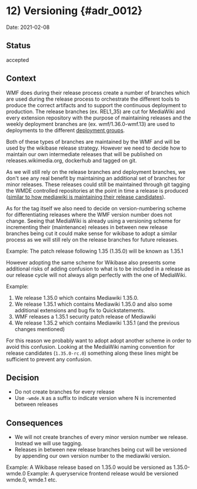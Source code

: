 # 12) Versioning {#adr_0012}

Date: 2021-02-08

## Status

accepted

## Context

WMF does during their release process create a number of branches which are used during the release process to orchestrate the different tools to produce the correct artifacts and to support the continuous deployment to production. The release branches (ex. REL1_35) are cut for MediaWiki and every extension repository with the purpose of maintaining releases and the weekly deployment branches are (ex. wmf/1.36.0-wmf.13) are used to deployments to the different [deployment groups](https://versions.toolforge.org/). 

Both of these types of branches are maintained by the WMF and will be used by the wikibase release strategy. However we need to decide how to maintain our own intermediate releases that will be published on releases.wikimedia.org, dockerhub and tagged on git.

As we will still rely on the release branches and deployment branches, we don't see any real benefit by maintaining an additional set of branches for minor releases. These releases could still be maintained through git tagging the WMDE controlled repositories at the point in time a release is produced ([similar to how mediawiki is maintaining their release candidates](https://gerrit.wikimedia.org/g/mediawiki/core/+/refs/tags/1.35.0-rc.0)).

As for the tag itself we also need to decide on version-numbering scheme for differentiating releases where the WMF version number does not change. Seeing that MediaWiki is already using a versioning scheme for incrementing their (maintenance) releases in between new release branches being cut it could make sense for wikibase to adopt a similar process as we will still rely on the release branches for future releases.

Example: The patch release following 1.35 (1.35.0) will be known as 1.35.1

However adopting the same scheme for Wikibase also presents some additional risks of adding confusion to what is to be included in a release as our release cycle will not always align perfectly with the one of MediaWiki.

Example:

1. We release 1.35.0 which contains Mediawiki 1.35.0.
2. We release 1.35.1 which contains Mediawiki 1.35.0 and also some additional extensions and bug fix to Quickstatements.
3. WMF releases a 1.35.1 security patch release of Mediawiki
4. We release 1.35.2 which contains Mediawiki 1.35.1 (and the previous changes mentioned)

For this reason we probably want to adopt adopt another scheme in order to avoid this confusion. Looking at the MediaWiki naming convention for release candidates (`1.35.0-rc.0`) something along these lines might be sufficient to prevent any confusion. 

## Decision

- Do not create branches for every release
- Use `-wmde.N` as a suffix to indicate version where N is incremented between releases

## Consequences

- We will not create branches of every minor version number we release. Instead we will use tagging.
- Releases in between new release branches being cut will be versioned by appending our own version number to the mediawiki version.

Example: A Wikibase release based on 1.35.0 would be versioned as 1.35.0-wmde.0
Example: A queryservice frontend release would be versioned wmde.0, wmde.1 etc.